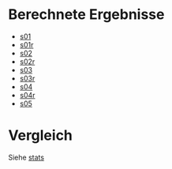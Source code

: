 # Berechnete Ergebnisse

- [s01]()
- [s01r]()
- [s02]()
- [s02r]()
- [s03]()
- [s03r]()
- [s04]()
- [s04r]()
- [s05]()

# Vergleich

Siehe [stats](stats.html)
